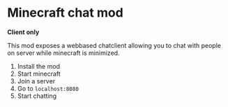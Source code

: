 # Minecraft chat mod 

**Client only**

This mod exposes a webbased chatclient allowing you to chat with people on server while minecraft is minimized. 



1. Install the mod 
2. Start minecraft
3. Join a server
4. Go to `localhost:8080`
5. Start chatting
